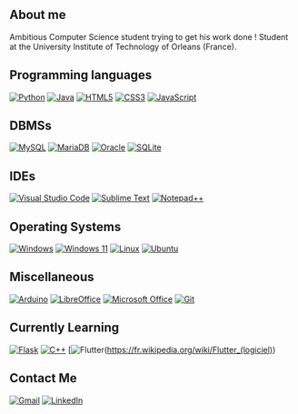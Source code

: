 ## About me
Ambitious Computer Science student trying to get his work done !
Student at the University Institute of Technology of Orleans (France).

## Programming languages
[![Python](https://img.shields.io/badge/python-3670A0?style=for-the-badge&logo=python&logoColor=ffdd54)](https://fr.wikipedia.org/wiki/Python_(langage))
[![Java](https://img.shields.io/badge/java-%23ED8B00.svg?style=for-the-badge&logo=java&logoColor=white)](https://fr.wikipedia.org/wiki/Java_(langage))
[![HTML5](https://img.shields.io/badge/html5-%23E34F26.svg?style=for-the-badge&logo=html5&logoColor=white)](https://fr.wikipedia.org/wiki/Hypertext_Markup_Language)
[![CSS3](https://img.shields.io/badge/css3-%231572B6.svg?style=for-the-badge&logo=css3&logoColor=white)](https://fr.wikipedia.org/wiki/Feuilles_de_style_en_cascade)
[![JavaScript](https://img.shields.io/badge/javascript-%23323330.svg?style=for-the-badge&logo=javascript&logoColor=%23F7DF1E)](https://fr.wikipedia.org/wiki/JavaScript)

## DBMSs
[![MySQL](https://img.shields.io/badge/mysql-%2300f.svg?style=for-the-badge&logo=mysql&logoColor=white)](https://fr.wikipedia.org/wiki/MySQL)
[![MariaDB](https://img.shields.io/badge/MariaDB-003545?style=for-the-badge&logo=mariadb&logoColor=white)](https://fr.wikipedia.org/wiki/MariaDB)
[![Oracle](https://img.shields.io/badge/Oracle-F80000?style=for-the-badge&logo=oracle&logoColor=white)](https://fr.wikipedia.org/wiki/Oracle_Database)
[![SQLite](https://img.shields.io/badge/sqlite-%2307405e.svg?style=for-the-badge&logo=sqlite&logoColor=white)](https://fr.wikipedia.org/wiki/SQLite)

## IDEs
[![Visual Studio Code](https://img.shields.io/badge/Visual%20Studio%20Code-0078d7.svg?style=for-the-badge&logo=visual-studio-code&logoColor=white)](https://fr.wikipedia.org/wiki/Visual_Studio_Code)
[![Sublime Text](https://img.shields.io/badge/sublime_text-%23575757.svg?style=for-the-badge&logo=sublime-text&logoColor=important)](https://fr.wikipedia.org/wiki/Sublime_Text)
[![Notepad++](https://img.shields.io/badge/Notepad++-90E59A.svg?style=for-the-badge&logo=notepad%2b%2b&logoColor=black)](https://fr.wikipedia.org/wiki/Notepad%2B%2B)

## Operating Systems
[![Windows](https://img.shields.io/badge/Windows-0078D6?style=for-the-badge&logo=windows&logoColor=white)](https://fr.wikipedia.org/wiki/Microsoft_Windows)
[![Windows 11](https://img.shields.io/badge/Windows%2011-%230079d5.svg?style=for-the-badge&logo=Windows%2011&logoColor=white)](https://fr.wikipedia.org/wiki/Windows_11)
[![Linux](https://img.shields.io/badge/Linux-FCC624?style=for-the-badge&logo=linux&logoColor=black)](https://fr.wikipedia.org/wiki/Linux)
[![Ubuntu](https://img.shields.io/badge/Ubuntu-E95420?style=for-the-badge&logo=ubuntu&logoColor=white)](https://fr.wikipedia.org/wiki/Ubuntu_(système_d%27exploitation))

## Miscellaneous
[![Arduino](https://img.shields.io/badge/-Arduino-00979D?style=for-the-badge&logo=Arduino&logoColor=white)](https://fr.wikipedia.org/wiki/Arduino)
[![LibreOffice](https://img.shields.io/badge/LibreOffice-%2318A303?style=for-the-badge&logo=LibreOffice&logoColor=white)](https://fr.wikipedia.org/wiki/LibreOffice)
[![Microsoft Office](https://img.shields.io/badge/Microsoft_Office-D83B01?style=for-the-badge&logo=microsoft-office&logoColor=white)](https://fr.wikipedia.org/wiki/Microsoft_Office)
[![Git](https://img.shields.io/badge/git-%23F05033.svg?style=for-the-badge&logo=git&logoColor=white)](https://fr.wikipedia.org/wiki/Git)

## Currently Learning
[![Flask](https://img.shields.io/badge/flask-%23000.svg?style=for-the-badge&logo=flask&logoColor=white)](https://fr.wikipedia.org/wiki/Flask_(framework))
[![C++](https://img.shields.io/badge/c++-%2300599C.svg?style=for-the-badge&logo=c%2B%2B&logoColor=white)](https://fr.wikipedia.org/wiki/C%2B%2B)
[![Flutter](https://img.shields.io/badge/Flutter-02569B?style=for-the-badge&logo=flutter&logoColor=white)(https://fr.wikipedia.org/wiki/Flutter_(logiciel))

## Contact Me
[![Gmail](https://img.shields.io/badge/Gmail-D14836?style=for-the-badge&logo=gmail&logoColor=white)](mailto:bourdereandreounathan@gmail.com)
[![LinkedIn](https://img.shields.io/badge/linkedin-%230077B5.svg?style=for-the-badge&logo=linkedin&logoColor=white)](https://www.linkedin.com/in/nathan-bourdere-andreou/)

